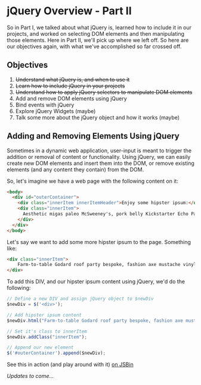 # jQuery Overview - Part II

So in Part I, we talked about what jQuery is, learned how to include it in our projects, and worked on selecting DOM elements and then manipulating those elements. Here in Part II, we'll pick up where we left off. So here are our objectives again, with what we've accomplished so far crossed off.

## Objectives
  1. ~~Understand what jQuery is, and when to use it~~
  2. ~~Learn how to include jQuery in your projects~~
  3. ~~Understand how to apply jQuery selectors to manipulate DOM elements~~
  4. Add and remove DOM elements using jQuery
  5. Bind events with jQuery
  6. Explore jQuery Widgets (maybe)
  7. Talk some more about the jQuery object and how it works (maybe)

## Adding and Removing Elements Using jQuery

Sometimes in a dynamic web application, user-input is meant to trigger the addition or removal of content or functionality. Using jQuery, we can easily create new DOM elements and insert them into the DOM, or remove existing elements (and any content they contain) from the DOM.

So, let's imagine we have a web page with the following content on it:

```html
<body>
  <div id="outerContainer">
    <div class="innerItem innerItemHeader">Enjoy some hipster ipsum:</div>
    <div class="innerItem">
      Aesthetic migas paleo McSweeney's, pork belly Kickstarter Echo Park sriracha keytar disrupt viral drinking vinegar fanny pack typewriter.
    </div>
  </div>
</body>
```

Let's say we want to add some more hipster ipsum to the page. Something like:

```html
<div class="innerItem">
	Farm-to-table Godard roof party bespoke, fashion axe mustache vinyl.
</div>
```

To add this DIV, and our hipster ipsum content using jQuery, we'd do the following:

```js
// Define a new DIV and assign jQuery object to $newDiv
$newDiv = $('<div>');

// Add hipster ipsum content
$newDiv.html("Farm-to-table Godard roof party bespoke, fashion axe mustache vinyl.");

// Set it's class to innerItem
$newDiv.addClass("innerItem");

// Append our new element  
$('#outerContainer').append($newDiv);
```

See this in action (and play around with it) [on JSBin](http://jsbin.com/gupade/3/edit?html,js,output)

*Updates to come...*

